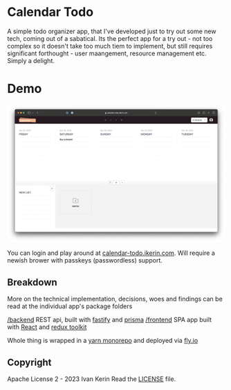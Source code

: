 # Calendar Todo

A simple todo organizer app, that I've developed just to try out some new tech, coming out of a sabatical.
Its the perfect app for a try out - not too complex so it doesn't take too much tiem to implement, but still requires significant forthought - user maangement, resource management etc. Simply a delight.

# Demo

![Screenshot](/screenshot.png)

You can login and play around at [calendar-todo.ikerin.com](https://calendar-todo.ikerin.com). Will require a newish brower with passkeys (passwordless) support.

## Breakdown

More on the technical implementation, decisions, woes and findings can be read at the individual app's package folders

[/backend](/backend) REST api, built with [fastify](https://fastify.dev) and [prisma](https://prisma.io)
[/frontend](/frontend) SPA app built with [React](https://react.dev) and [redux toolkit](https://redux-toolkit.js.org)

Whole thing is wrapped in a [yarn monorepo](https://yarnpkg.com/features/workspaces) and deployed via [fly.io](https://fly.io)

## Copyright

Apache License 2 - 2023 Ivan Kerin
Read the [LICENSE](./LICENSE) file.
